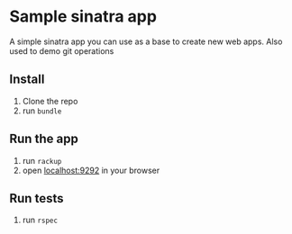 # Sample sinatra app

A simple sinatra app you can use as a base to create new web apps.
Also used to demo git operations


## Install

1. Clone the repo
1. run `bundle`

## Run the app

1. run `rackup`
1. open [localhost:9292](http://localhost:9292/) in your browser

## Run tests

1. run `rspec`

